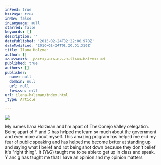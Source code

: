 ```yaml
---
inFeed: true
hasPage: true
inNav: false
inLanguage: null
starred: false
keywords: []
description: ''
datePublished: '2016-02-24T02:22:00.970Z'
dateModified: '2016-02-24T02:20:51.318Z'
title: Ilana Holzman
author: []
sourcePath: _posts/2016-02-23-ilana-holzman.md
published: true
authors: []
publisher:
  name: null
  domain: null
  url: null
  favicon: null
url: ilana-holzman/index.html
_type: Article

---
```

![](https://s3-us-west-2.amazonaws.com/the-grid-img/p/9cd15370c1f14febeb05bc123f17ddea67309951.jpg)

My names Ilana Holzman and I'm apart of The Conejo Valley delegation. Being apart of Y and G has helped me learn so much about the government and even more about myself. This amazing program has helped me end my fear of public speaking and has helped me become better at standing up and saying what I belief and not being shot down because they don't belief it's "right thing". It (Y&G) taught me to be able to get up in class and speak. Y and g has taught me that I have an opinion and my opinion matters